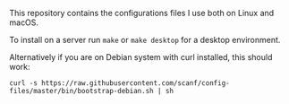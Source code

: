 This repository contains the configurations files I use both on Linux and macOS.

To install on a server run `make` or `make desktop` for a desktop environment.

Alternatively if you are on Debian system with curl installed, this should work:

    curl -s https://raw.githubusercontent.com/scanf/config-files/master/bin/bootstrap-debian.sh | sh
